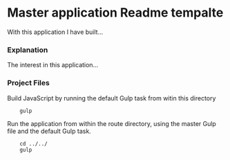 # Master application Readme tempalte

With this application I have built...

### Explanation ###

The interest in this application...

### Project Files ###

Build JavaScript by running the default Gulp task from witin this directory
```
    gulp
```

Run the application from within the route directory, using the master Gulp file and the default Gulp task.
```
    cd ../../
    gulp
```